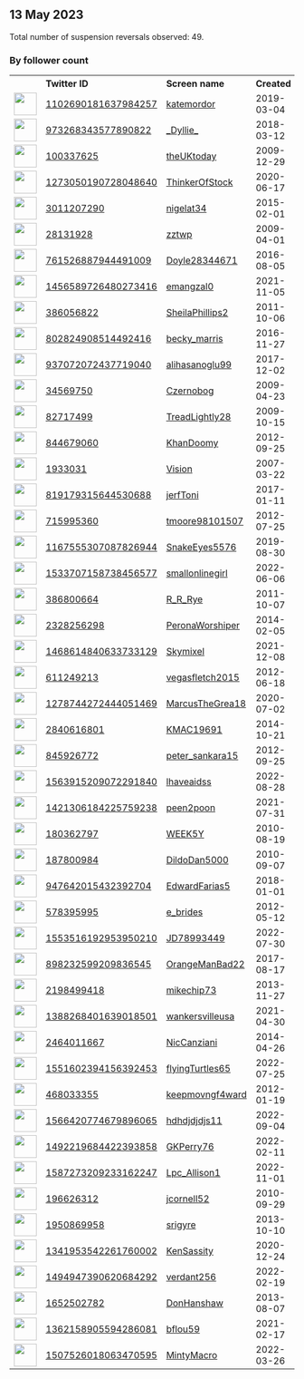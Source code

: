
## 13 May 2023
Total number of suspension reversals observed: 49.

### By follower count
<table><tr><th></th><th align="left">Twitter ID</th><th align="left">Screen name</th>
<th align="left">Created</th><th align="left">Status</th><th align="left">Suspended</th><th align="left">Followers</th>
<tr><td><a href="https://pbs.twimg.com/profile_images/1529607298775130112/_tuXka9r_normal.jpg"><img src="https://pbs.twimg.com/profile_images/1529607298775130112/_tuXka9r_normal.jpg" width="40px" height="40px" align="center"/></a></td><td><a href="https://twitter.com/intent/user?user_id=1102690181637984257">1102690181637984257</a></td><td><a href="https://twitter.com/katemordor">katemordor</a></td><td>2019-03-04</td><td align="center"></td><td>2022-06-21</td><td>12384</td></tr>
<tr><td><a href="https://pbs.twimg.com/profile_images/1656055626735267841/jxQ5HVZ3_normal.jpg"><img src="https://pbs.twimg.com/profile_images/1656055626735267841/jxQ5HVZ3_normal.jpg" width="40px" height="40px" align="center"/></a></td><td><a href="https://twitter.com/intent/user?user_id=973268343577890822">973268343577890822</a></td><td><a href="https://twitter.com/_Dyllie_">_Dyllie_</a></td><td>2018-03-12</td><td align="center"></td><td>2023-04-14</td><td>4490</td></tr>
<tr><td><a href="https://pbs.twimg.com/profile_images/1657028919869014018/W6GmuMZz_normal.jpg"><img src="https://pbs.twimg.com/profile_images/1657028919869014018/W6GmuMZz_normal.jpg" width="40px" height="40px" align="center"/></a></td><td><a href="https://twitter.com/intent/user?user_id=100337625">100337625</a></td><td><a href="https://twitter.com/theUKtoday">theUKtoday</a></td><td>2009-12-29</td><td align="center"></td><td></td><td>3702</td></tr>
<tr><td><a href="https://pbs.twimg.com/profile_images/1542979703400792073/rcWy3jp3_normal.jpg"><img src="https://pbs.twimg.com/profile_images/1542979703400792073/rcWy3jp3_normal.jpg" width="40px" height="40px" align="center"/></a></td><td><a href="https://twitter.com/intent/user?user_id=1273050190728048640">1273050190728048640</a></td><td><a href="https://twitter.com/ThinkerOfStock">ThinkerOfStock</a></td><td>2020-06-17</td><td align="center"></td><td>2022-08-09</td><td>3596</td></tr>
<tr><td><a href="https://pbs.twimg.com/profile_images/1474367009534140416/go0IiirZ_normal.jpg"><img src="https://pbs.twimg.com/profile_images/1474367009534140416/go0IiirZ_normal.jpg" width="40px" height="40px" align="center"/></a></td><td><a href="https://twitter.com/intent/user?user_id=3011207290">3011207290</a></td><td><a href="https://twitter.com/nigelat34">nigelat34</a></td><td>2015-02-01</td><td align="center"></td><td>2022-05-04</td><td>2951</td></tr>
<tr><td><a href="https://pbs.twimg.com/profile_images/1657114546937516045/MMNIvRQl_normal.jpg"><img src="https://pbs.twimg.com/profile_images/1657114546937516045/MMNIvRQl_normal.jpg" width="40px" height="40px" align="center"/></a></td><td><a href="https://twitter.com/intent/user?user_id=28131928">28131928</a></td><td><a href="https://twitter.com/zztwp">zztwp</a></td><td>2009-04-01</td><td align="center"></td><td></td><td>2699</td></tr>
<tr><td><a href="https://pbs.twimg.com/profile_images/1347881265995927554/0jpO9YtG_normal.jpg"><img src="https://pbs.twimg.com/profile_images/1347881265995927554/0jpO9YtG_normal.jpg" width="40px" height="40px" align="center"/></a></td><td><a href="https://twitter.com/intent/user?user_id=761526887944491009">761526887944491009</a></td><td><a href="https://twitter.com/Doyle28344671">Doyle28344671</a></td><td>2016-08-05</td><td align="center"></td><td></td><td>2352</td></tr>
<tr><td><a href="https://pbs.twimg.com/profile_images/1656670615741378560/y-LCuwfE_normal.jpg"><img src="https://pbs.twimg.com/profile_images/1656670615741378560/y-LCuwfE_normal.jpg" width="40px" height="40px" align="center"/></a></td><td><a href="https://twitter.com/intent/user?user_id=1456589726480273416">1456589726480273416</a></td><td><a href="https://twitter.com/emangzal0">emangzal0</a></td><td>2021-11-05</td><td align="center"></td><td>2022-10-04</td><td>2049</td></tr>
<tr><td><a href="https://pbs.twimg.com/profile_images/1274855794702516225/FtF8obkg_normal.jpg"><img src="https://pbs.twimg.com/profile_images/1274855794702516225/FtF8obkg_normal.jpg" width="40px" height="40px" align="center"/></a></td><td><a href="https://twitter.com/intent/user?user_id=386056822">386056822</a></td><td><a href="https://twitter.com/SheilaPhillips2">SheilaPhillips2</a></td><td>2011-10-06</td><td align="center"></td><td></td><td>1122</td></tr>
<tr><td><a href="https://pbs.twimg.com/profile_images/1573337633769619456/5yrPNsY4_normal.jpg"><img src="https://pbs.twimg.com/profile_images/1573337633769619456/5yrPNsY4_normal.jpg" width="40px" height="40px" align="center"/></a></td><td><a href="https://twitter.com/intent/user?user_id=802824908514492416">802824908514492416</a></td><td><a href="https://twitter.com/becky_marris">becky_marris</a></td><td>2016-11-27</td><td align="center"></td><td>2023-03-04</td><td>976</td></tr>
<tr><td><a href="https://pbs.twimg.com/profile_images/1407419882979868678/l8wiSkqc_normal.jpg"><img src="https://pbs.twimg.com/profile_images/1407419882979868678/l8wiSkqc_normal.jpg" width="40px" height="40px" align="center"/></a></td><td><a href="https://twitter.com/intent/user?user_id=937072072437719040">937072072437719040</a></td><td><a href="https://twitter.com/alihasanoglu99">alihasanoglu99</a></td><td>2017-12-02</td><td align="center"></td><td></td><td>867</td></tr>
<tr><td><a href="https://pbs.twimg.com/profile_images/529564450454388737/LXsrVmvD_normal.jpeg"><img src="https://pbs.twimg.com/profile_images/529564450454388737/LXsrVmvD_normal.jpeg" width="40px" height="40px" align="center"/></a></td><td><a href="https://twitter.com/intent/user?user_id=34569750">34569750</a></td><td><a href="https://twitter.com/Czernobog">Czernobog</a></td><td>2009-04-23</td><td align="center"></td><td></td><td>644</td></tr>
<tr><td><a href="https://pbs.twimg.com/profile_images/1651217751476944897/RE74cceR_normal.jpg"><img src="https://pbs.twimg.com/profile_images/1651217751476944897/RE74cceR_normal.jpg" width="40px" height="40px" align="center"/></a></td><td><a href="https://twitter.com/intent/user?user_id=82717499">82717499</a></td><td><a href="https://twitter.com/TreadLightly28">TreadLightly28</a></td><td>2009-10-15</td><td align="center"></td><td>2023-05-11</td><td>641</td></tr>
<tr><td><a href="https://pbs.twimg.com/profile_images/1657120859977404447/OSTW_L1Q_normal.jpg"><img src="https://pbs.twimg.com/profile_images/1657120859977404447/OSTW_L1Q_normal.jpg" width="40px" height="40px" align="center"/></a></td><td><a href="https://twitter.com/intent/user?user_id=844679060">844679060</a></td><td><a href="https://twitter.com/KhanDoomy">KhanDoomy</a></td><td>2012-09-25</td><td align="center"></td><td></td><td>593</td></tr>
<tr><td><a href="https://pbs.twimg.com/profile_images/760986269312651264/hpo1w0g9_normal.jpg"><img src="https://pbs.twimg.com/profile_images/760986269312651264/hpo1w0g9_normal.jpg" width="40px" height="40px" align="center"/></a></td><td><a href="https://twitter.com/intent/user?user_id=1933031">1933031</a></td><td><a href="https://twitter.com/Vision">Vision</a></td><td>2007-03-22</td><td align="center"></td><td></td><td>546</td></tr>
<tr><td><a href="https://pbs.twimg.com/profile_images/1257468891086950400/xBVorJIC_normal.jpg"><img src="https://pbs.twimg.com/profile_images/1257468891086950400/xBVorJIC_normal.jpg" width="40px" height="40px" align="center"/></a></td><td><a href="https://twitter.com/intent/user?user_id=819179315644530688">819179315644530688</a></td><td><a href="https://twitter.com/jerfToni">jerfToni</a></td><td>2017-01-11</td><td align="center"></td><td></td><td>515</td></tr>
<tr><td><a href="https://pbs.twimg.com/profile_images/1293505320472518656/SQa62hj3_normal.jpg"><img src="https://pbs.twimg.com/profile_images/1293505320472518656/SQa62hj3_normal.jpg" width="40px" height="40px" align="center"/></a></td><td><a href="https://twitter.com/intent/user?user_id=715995360">715995360</a></td><td><a href="https://twitter.com/tmoore98101507">tmoore98101507</a></td><td>2012-07-25</td><td align="center"></td><td></td><td>444</td></tr>
<tr><td><a href="https://pbs.twimg.com/profile_images/1260723163136172036/Y5AZfw70_normal.jpg"><img src="https://pbs.twimg.com/profile_images/1260723163136172036/Y5AZfw70_normal.jpg" width="40px" height="40px" align="center"/></a></td><td><a href="https://twitter.com/intent/user?user_id=1167555307087826944">1167555307087826944</a></td><td><a href="https://twitter.com/SnakeEyes5576">SnakeEyes5576</a></td><td>2019-08-30</td><td align="center"></td><td></td><td>423</td></tr>
<tr><td><a href="https://pbs.twimg.com/profile_images/1656053369973411850/WrtYqB3A_normal.jpg"><img src="https://pbs.twimg.com/profile_images/1656053369973411850/WrtYqB3A_normal.jpg" width="40px" height="40px" align="center"/></a></td><td><a href="https://twitter.com/intent/user?user_id=1533707158738456577">1533707158738456577</a></td><td><a href="https://twitter.com/smallonlinegirl">smallonlinegirl</a></td><td>2022-06-06</td><td align="center"></td><td>2023-04-24</td><td>364</td></tr>
<tr><td><a href="https://pbs.twimg.com/profile_images/1159060558340952065/emYldV8N_normal.jpg"><img src="https://pbs.twimg.com/profile_images/1159060558340952065/emYldV8N_normal.jpg" width="40px" height="40px" align="center"/></a></td><td><a href="https://twitter.com/intent/user?user_id=386800664">386800664</a></td><td><a href="https://twitter.com/R_R_Rye">R_R_Rye</a></td><td>2011-10-07</td><td align="center"></td><td>2022-09-02</td><td>320</td></tr>
<tr><td><a href="https://pbs.twimg.com/profile_images/1624955154343645189/hEZdcg3X_normal.jpg"><img src="https://pbs.twimg.com/profile_images/1624955154343645189/hEZdcg3X_normal.jpg" width="40px" height="40px" align="center"/></a></td><td><a href="https://twitter.com/intent/user?user_id=2328256298">2328256298</a></td><td><a href="https://twitter.com/PeronaWorshiper">PeronaWorshiper</a></td><td>2014-02-05</td><td align="center"></td><td></td><td>283</td></tr>
<tr><td><a href="https://pbs.twimg.com/profile_images/1654591312186818562/Fhy0ecZV_normal.jpg"><img src="https://pbs.twimg.com/profile_images/1654591312186818562/Fhy0ecZV_normal.jpg" width="40px" height="40px" align="center"/></a></td><td><a href="https://twitter.com/intent/user?user_id=1468614840633733129">1468614840633733129</a></td><td><a href="https://twitter.com/Skymixel">Skymixel</a></td><td>2021-12-08</td><td align="center"></td><td>2023-04-13</td><td>192</td></tr>
<tr><td><a href="https://pbs.twimg.com/profile_images/1111419403352989696/s6nqA5pl_normal.jpg"><img src="https://pbs.twimg.com/profile_images/1111419403352989696/s6nqA5pl_normal.jpg" width="40px" height="40px" align="center"/></a></td><td><a href="https://twitter.com/intent/user?user_id=611249213">611249213</a></td><td><a href="https://twitter.com/vegasfletch2015">vegasfletch2015</a></td><td>2012-06-18</td><td align="center"></td><td></td><td>154</td></tr>
<tr><td><a href="https://pbs.twimg.com/profile_images/1287174827330215936/yLmQqFOo_normal.jpg"><img src="https://pbs.twimg.com/profile_images/1287174827330215936/yLmQqFOo_normal.jpg" width="40px" height="40px" align="center"/></a></td><td><a href="https://twitter.com/intent/user?user_id=1278744272444051469">1278744272444051469</a></td><td><a href="https://twitter.com/MarcusTheGrea18">MarcusTheGrea18</a></td><td>2020-07-02</td><td align="center"></td><td></td><td>152</td></tr>
<tr><td><a href="https://pbs.twimg.com/profile_images/1110226310775869441/1XxeC8_S_normal.jpg"><img src="https://pbs.twimg.com/profile_images/1110226310775869441/1XxeC8_S_normal.jpg" width="40px" height="40px" align="center"/></a></td><td><a href="https://twitter.com/intent/user?user_id=2840616801">2840616801</a></td><td><a href="https://twitter.com/KMAC19691">KMAC19691</a></td><td>2014-10-21</td><td align="center"></td><td></td><td>138</td></tr>
<tr><td><a href="https://pbs.twimg.com/profile_images/1237939984641994753/ArZOiOQO_normal.jpg"><img src="https://pbs.twimg.com/profile_images/1237939984641994753/ArZOiOQO_normal.jpg" width="40px" height="40px" align="center"/></a></td><td><a href="https://twitter.com/intent/user?user_id=845926772">845926772</a></td><td><a href="https://twitter.com/peter_sankara15">peter_sankara15</a></td><td>2012-09-25</td><td align="center"></td><td></td><td>136</td></tr>
<tr><td><a href="https://pbs.twimg.com/profile_images/1656514649779765249/D2lduHxP_normal.jpg"><img src="https://pbs.twimg.com/profile_images/1656514649779765249/D2lduHxP_normal.jpg" width="40px" height="40px" align="center"/></a></td><td><a href="https://twitter.com/intent/user?user_id=1563915209072291840">1563915209072291840</a></td><td><a href="https://twitter.com/lhaveaidss">lhaveaidss</a></td><td>2022-08-28</td><td align="center"></td><td>2023-05-03</td><td>89</td></tr>
<tr><td><a href="https://pbs.twimg.com/profile_images/1562659506202501120/6OcT4ibf_normal.jpg"><img src="https://pbs.twimg.com/profile_images/1562659506202501120/6OcT4ibf_normal.jpg" width="40px" height="40px" align="center"/></a></td><td><a href="https://twitter.com/intent/user?user_id=1421306184225759238">1421306184225759238</a></td><td><a href="https://twitter.com/peen2poon">peen2poon</a></td><td>2021-07-31</td><td align="center"></td><td>2022-10-25</td><td>85</td></tr>
<tr><td><a href="https://pbs.twimg.com/profile_images/817702875359014914/0MB0bx_W_normal.jpg"><img src="https://pbs.twimg.com/profile_images/817702875359014914/0MB0bx_W_normal.jpg" width="40px" height="40px" align="center"/></a></td><td><a href="https://twitter.com/intent/user?user_id=180362797">180362797</a></td><td><a href="https://twitter.com/WEEK5Y">WEEK5Y</a></td><td>2010-08-19</td><td align="center"></td><td>2023-05-07</td><td>81</td></tr>
<tr><td><a href="https://pbs.twimg.com/profile_images/1656504909984935942/Ihi6rKXK_normal.jpg"><img src="https://pbs.twimg.com/profile_images/1656504909984935942/Ihi6rKXK_normal.jpg" width="40px" height="40px" align="center"/></a></td><td><a href="https://twitter.com/intent/user?user_id=187800984">187800984</a></td><td><a href="https://twitter.com/DildoDan5000">DildoDan5000</a></td><td>2010-09-07</td><td align="center"></td><td></td><td>75</td></tr>
<tr><td><a href="https://pbs.twimg.com/profile_images/1061110727937642496/mOlPihzR_normal.jpg"><img src="https://pbs.twimg.com/profile_images/1061110727937642496/mOlPihzR_normal.jpg" width="40px" height="40px" align="center"/></a></td><td><a href="https://twitter.com/intent/user?user_id=947642015432392704">947642015432392704</a></td><td><a href="https://twitter.com/EdwardFarias5">EdwardFarias5</a></td><td>2018-01-01</td><td align="center"></td><td>2022-10-08</td><td>65</td></tr>
<tr><td><a href="https://pbs.twimg.com/profile_images/1353015030124597248/OybPHf0M_normal.jpg"><img src="https://pbs.twimg.com/profile_images/1353015030124597248/OybPHf0M_normal.jpg" width="40px" height="40px" align="center"/></a></td><td><a href="https://twitter.com/intent/user?user_id=578395995">578395995</a></td><td><a href="https://twitter.com/e_brides">e_brides</a></td><td>2012-05-12</td><td align="center"></td><td>2023-04-27</td><td>62</td></tr>
<tr><td><a href="https://pbs.twimg.com/profile_images/1586059777733529601/qFgWAWiU_normal.jpg"><img src="https://pbs.twimg.com/profile_images/1586059777733529601/qFgWAWiU_normal.jpg" width="40px" height="40px" align="center"/></a></td><td><a href="https://twitter.com/intent/user?user_id=1553516192953950210">1553516192953950210</a></td><td><a href="https://twitter.com/JD78993449">JD78993449</a></td><td>2022-07-30</td><td align="center"></td><td>2022-12-17</td><td>61</td></tr>
<tr><td><a href="https://pbs.twimg.com/profile_images/1386925701740302336/74T0pJHF_normal.jpg"><img src="https://pbs.twimg.com/profile_images/1386925701740302336/74T0pJHF_normal.jpg" width="40px" height="40px" align="center"/></a></td><td><a href="https://twitter.com/intent/user?user_id=898232599209836545">898232599209836545</a></td><td><a href="https://twitter.com/OrangeManBad22">OrangeManBad22</a></td><td>2017-08-17</td><td align="center"></td><td></td><td>32</td></tr>
<tr><td><a href="https://pbs.twimg.com/profile_images/1276649357039882241/xXCfbjYA_normal.jpg"><img src="https://pbs.twimg.com/profile_images/1276649357039882241/xXCfbjYA_normal.jpg" width="40px" height="40px" align="center"/></a></td><td><a href="https://twitter.com/intent/user?user_id=2198499418">2198499418</a></td><td><a href="https://twitter.com/mikechip73">mikechip73</a></td><td>2013-11-27</td><td align="center"></td><td></td><td>31</td></tr>
<tr><td><a href="https://pbs.twimg.com/profile_images/1388332051980505088/_5g-Efam_normal.jpg"><img src="https://pbs.twimg.com/profile_images/1388332051980505088/_5g-Efam_normal.jpg" width="40px" height="40px" align="center"/></a></td><td><a href="https://twitter.com/intent/user?user_id=1388268401639018501">1388268401639018501</a></td><td><a href="https://twitter.com/wankersvilleusa">wankersvilleusa</a></td><td>2021-04-30</td><td align="center"></td><td>2022-05-18</td><td>25</td></tr>
<tr><td><a href="https://pbs.twimg.com/profile_images/1067477712619528192/0E_c-LSS_normal.jpg"><img src="https://pbs.twimg.com/profile_images/1067477712619528192/0E_c-LSS_normal.jpg" width="40px" height="40px" align="center"/></a></td><td><a href="https://twitter.com/intent/user?user_id=2464011667">2464011667</a></td><td><a href="https://twitter.com/NicCanziani">NicCanziani</a></td><td>2014-04-26</td><td align="center"></td><td>2022-07-23</td><td>23</td></tr>
<tr><td><a href="https://pbs.twimg.com/profile_images/1551621336967090180/AspW5PY-_normal.jpg"><img src="https://pbs.twimg.com/profile_images/1551621336967090180/AspW5PY-_normal.jpg" width="40px" height="40px" align="center"/></a></td><td><a href="https://twitter.com/intent/user?user_id=1551602394156392453">1551602394156392453</a></td><td><a href="https://twitter.com/flyingTurtles65">flyingTurtles65</a></td><td>2022-07-25</td><td align="center"></td><td>2022-08-31</td><td>20</td></tr>
<tr><td><a href="https://pbs.twimg.com/profile_images/1633721516020867073/kJzDJ37l_normal.png"><img src="https://pbs.twimg.com/profile_images/1633721516020867073/kJzDJ37l_normal.png" width="40px" height="40px" align="center"/></a></td><td><a href="https://twitter.com/intent/user?user_id=468033355">468033355</a></td><td><a href="https://twitter.com/keepmovngf4ward">keepmovngf4ward</a></td><td>2012-01-19</td><td align="center"></td><td>2023-03-26</td><td>17</td></tr>
<tr><td><a href="https://pbs.twimg.com/profile_images/1655685524059725826/AEgGIiDI_normal.jpg"><img src="https://pbs.twimg.com/profile_images/1655685524059725826/AEgGIiDI_normal.jpg" width="40px" height="40px" align="center"/></a></td><td><a href="https://twitter.com/intent/user?user_id=1566420774679896065">1566420774679896065</a></td><td><a href="https://twitter.com/hdhdjdjdjs11">hdhdjdjdjs11</a></td><td>2022-09-04</td><td align="center"></td><td>2022-12-13</td><td>17</td></tr>
<tr><td><a href="https://pbs.twimg.com/profile_images/1519384439545081856/1df-kWtL_normal.jpg"><img src="https://pbs.twimg.com/profile_images/1519384439545081856/1df-kWtL_normal.jpg" width="40px" height="40px" align="center"/></a></td><td><a href="https://twitter.com/intent/user?user_id=1492219684422393858">1492219684422393858</a></td><td><a href="https://twitter.com/GKPerry76">GKPerry76</a></td><td>2022-02-11</td><td align="center"></td><td>2022-12-04</td><td>12</td></tr>
<tr><td><a href="https://pbs.twimg.com/profile_images/1587273558253867009/p4DfTdQC_normal.jpg"><img src="https://pbs.twimg.com/profile_images/1587273558253867009/p4DfTdQC_normal.jpg" width="40px" height="40px" align="center"/></a></td><td><a href="https://twitter.com/intent/user?user_id=1587273209233162247">1587273209233162247</a></td><td><a href="https://twitter.com/Lpc_Allison1">Lpc_Allison1</a></td><td>2022-11-01</td><td align="center"></td><td>2023-02-01</td><td>10</td></tr>
<tr><td><a href="https://abs.twimg.com/sticky/default_profile_images/default_profile_normal.png"><img src="https://abs.twimg.com/sticky/default_profile_images/default_profile_normal.png" width="40px" height="40px" align="center"/></a></td><td><a href="https://twitter.com/intent/user?user_id=196626312">196626312</a></td><td><a href="https://twitter.com/jcornell52">jcornell52</a></td><td>2010-09-29</td><td align="center"></td><td>2022-06-26</td><td>8</td></tr>
<tr><td><a href="https://pbs.twimg.com/profile_images/1102082287842152448/JIxgTn-l_normal.png"><img src="https://pbs.twimg.com/profile_images/1102082287842152448/JIxgTn-l_normal.png" width="40px" height="40px" align="center"/></a></td><td><a href="https://twitter.com/intent/user?user_id=1950869958">1950869958</a></td><td><a href="https://twitter.com/srigyre">srigyre</a></td><td>2013-10-10</td><td align="center"></td><td>2022-08-06</td><td>7</td></tr>
<tr><td><a href="https://pbs.twimg.com/profile_images/1347726946772389888/hvok2smj_normal.jpg"><img src="https://pbs.twimg.com/profile_images/1347726946772389888/hvok2smj_normal.jpg" width="40px" height="40px" align="center"/></a></td><td><a href="https://twitter.com/intent/user?user_id=1341953542261760002">1341953542261760002</a></td><td><a href="https://twitter.com/KenSassity">KenSassity</a></td><td>2020-12-24</td><td align="center"></td><td></td><td>4</td></tr>
<tr><td><a href="https://pbs.twimg.com/profile_images/1494947555163185157/v5rmKtcK_normal.jpg"><img src="https://pbs.twimg.com/profile_images/1494947555163185157/v5rmKtcK_normal.jpg" width="40px" height="40px" align="center"/></a></td><td><a href="https://twitter.com/intent/user?user_id=1494947390620684292">1494947390620684292</a></td><td><a href="https://twitter.com/verdant256">verdant256</a></td><td>2022-02-19</td><td align="center"></td><td>2022-06-03</td><td>4</td></tr>
<tr><td><a href="https://abs.twimg.com/sticky/default_profile_images/default_profile_normal.png"><img src="https://abs.twimg.com/sticky/default_profile_images/default_profile_normal.png" width="40px" height="40px" align="center"/></a></td><td><a href="https://twitter.com/intent/user?user_id=1652502782">1652502782</a></td><td><a href="https://twitter.com/DonHanshaw">DonHanshaw</a></td><td>2013-08-07</td><td align="center"></td><td>2023-04-08</td><td>3</td></tr>
<tr><td><a href="https://abs.twimg.com/sticky/default_profile_images/default_profile_normal.png"><img src="https://abs.twimg.com/sticky/default_profile_images/default_profile_normal.png" width="40px" height="40px" align="center"/></a></td><td><a href="https://twitter.com/intent/user?user_id=1362158905594286081">1362158905594286081</a></td><td><a href="https://twitter.com/bflou59">bflou59</a></td><td>2021-02-17</td><td align="center"></td><td>2023-04-11</td><td>1</td></tr>
<tr><td><a href="https://pbs.twimg.com/profile_images/1537616439296655360/7FhYOHBv_normal.jpg"><img src="https://pbs.twimg.com/profile_images/1537616439296655360/7FhYOHBv_normal.jpg" width="40px" height="40px" align="center"/></a></td><td><a href="https://twitter.com/intent/user?user_id=1507526018063470595">1507526018063470595</a></td><td><a href="https://twitter.com/MintyMacro">MintyMacro</a></td><td>2022-03-26</td><td align="center">🔒</td><td>2022-09-20</td><td>0</td></tr>
</table>
